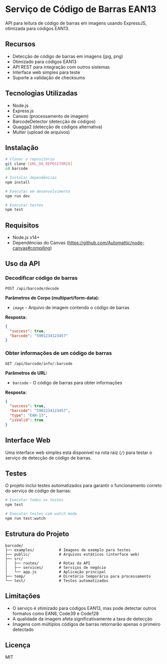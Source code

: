 # Serviço de Código de Barras EAN13

API para leitura de código de barras em imagens usando ExpressJS, otimizada para códigos EAN13.

## Recursos

- Detecção de código de barras em imagens (jpg, png)
- Otimizado para códigos EAN13
- API REST para integração com outros sistemas
- Interface web simples para teste
- Suporte a validação de checksums

## Tecnologias Utilizadas

- Node.js
- Express.js
- Canvas (processamento de imagem)
- BarcodeDetector (detecção de códigos)
- Quagga2 (detecção de códigos alternativa)
- Multer (upload de arquivos)

## Instalação

```bash
# Clonar o repositório
git clone [URL_DO_REPOSITORIO]
cd barcode

# Instalar dependências
npm install

# Executar em desenvolvimento
npm run dev

# Executar testes
npm test
```

## Requisitos

- Node.js v14+
- Dependências do Canvas (https://github.com/Automattic/node-canvas#compiling)

## Uso da API

### Decodificar código de barras

```
POST /api/barcode/decode
```

**Parâmetros de Corpo (multipart/form-data):**
- `image` - Arquivo de imagem contendo o código de barras

**Resposta:**
```json
{
  "success": true,
  "barcode": "5901234123457"
}
```

### Obter informações de um código de barras

```
GET /api/barcode/info/:barcode
```

**Parâmetros de URL:**
- `barcode` - O código de barras para obter informações

**Resposta:**
```json
{
  "success": true,
  "barcode": "5901234123457",
  "type": "EAN-13",
  "isValid": true
}
```

## Interface Web

Uma interface web simples está disponível na rota raiz (`/`) para testar o serviço de detecção de código de barras.

## Testes

O projeto inclui testes automatizados para garantir o funcionamento correto do serviço de código de barras:

```bash
# Executar todos os testes
npm test

# Executar testes com watch mode
npm run test:watch
```

## Estrutura do Projeto

```
barcode/
├── examples/           # Imagens de exemplo para testes
├── public/             # Arquivos estáticos (interface web)
├── src/
│   ├── routes/         # Rotas da API
│   ├── services/       # Serviços de negócio
│   └── app.js          # Aplicação principal
├── temp/               # Diretório temporário para processamento
└── test/               # Testes automatizados
```

## Limitações

- O serviço é otimizado para códigos EAN13, mas pode detectar outros formatos como EAN8, Code39 e Code128
- A qualidade da imagem afeta significativamente a taxa de detecção
- Imagens com múltiplos códigos de barras retornarão apenas o primeiro detectado

## Licença

MIT
